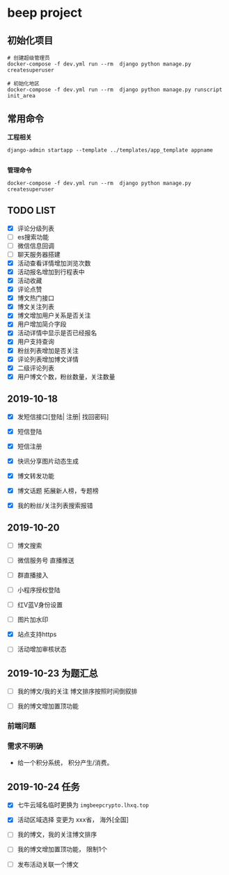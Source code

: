 # beep project

## 初始化项目

```
# 创建超级管理员
docker-compose -f dev.yml run --rm  django python manage.py createsuperuser

# 初始化地区
docker-compose -f dev.yml run --rm  django python manage.py runscript init_area

```

## 常用命令


**工程相关**

```shell
django-admin startapp --template ../templates/app_template appname


```

**管理命令**

```
docker-compose -f dev.yml run --rm  django python manage.py createsuperuser
```

## TODO LIST

- [x] 评论分级列表
- [ ] es搜索功能
- [ ] 微信信息回调
- [ ] 聊天服务器搭建
- [x] 活动查看详情增加浏览次数
- [x] 活动报名增加到行程表中
- [x] 活动收藏
- [x] 评论点赞
- [x] 博文热门接口
- [x] 博文关注列表
- [x] 博文增加用户关系是否关注
- [x] 用户增加简介字段
- [x] 活动详情中显示是否已经报名
- [x] 用户支持查询
- [x] 粉丝列表增加是否关注
- [x] 评论列表增加博文详情
- [x] 二级评论列表
- [x] 用户博文个数，粉丝数量，关注数量 

## 2019-10-18

- [x] 发短信接口[登陆| 注册| 找回密码]
- [x] 短信登陆
- [x] 短信注册



- [x] 快讯分享图片动态生成

- [x] 博文转发功能
- [x] 博文话题 拓展新人榜，专题榜

- [x] 我的粉丝/关注列表搜索报错


## 2019-10-20

- [ ] 博文搜索
- [ ] 微信服务号 直播推送
- [ ] 群直播接入
- [ ] 小程序授权登陆
- [ ] 红V蓝V身份设置
- [ ] 图片加水印
- [x] 站点支持https
- [ ] 活动增加审核状态


## 2019-10-23 为题汇总

- [ ] 我的博文/我的关注 博文排序按照时间倒叙排 
- [ ] 我的博文增加置顶功能


### 前端问题


### 需求不明确

- 给一个积分系统， 积分产生/消费。


## 2019-10-24 任务

- [x] 七牛云域名临时更换为 `imgbeepcrypto.lhxq.top`
- [x] 活动区域选择 变更为 xxx省， 海外[全国]
- [ ] 我的博文，我的关注博文排序
- [ ] 我的博文增加置顶功能， 限制1个
- [ ] 发布活动关联一个博文

